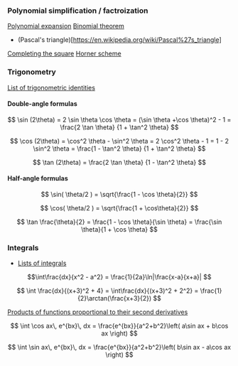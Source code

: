 

### Polynomial simplification / factroization

[Polynomial expansion](https://en.wikipedia.org/wiki/Polynomial_expansion)
[Binomial theorem](https://en.wikipedia.org/wiki/Binomial_theorem)
  * (Pascal's triangle)[https://en.wikipedia.org/wiki/Pascal%27s_triangle] 

[Completing the square](https://en.wikipedia.org/wiki/Completing_the_square)
[Horner scheme](https://en.wikipedia.org/wiki/Horner%27s_method)

### Trigonometry

[List of trigonometric identities](https://en.wikipedia.org/wiki/List_of_trigonometric_identities)

#### Double-angle formulas

$$ \sin (2\theta) = 2 \sin \theta \cos \theta = (\sin \theta +\cos \theta)^2 - 1 = \frac{2 \tan \theta} {1 + \tan^2 \theta} $$

$$ \cos (2\theta) = \cos^2 \theta - \sin^2 \theta = 2 \cos^2 \theta - 1 = 1 - 2 \sin^2 \theta = \frac{1 - \tan^2 \theta} {1 + \tan^2 \theta} $$

$$ \tan (2\theta) = \frac{2 \tan \theta} {1 - \tan^2 \theta} $$

#### Half-angle formulas

$$ \sin( \theta/2 ) = \sqrt{\frac{1 - \cos \theta}{2}} $$ 

$$ \cos( \theta/2 ) = \sqrt{\frac{1 + \cos\theta}{2}} $$

$$
\tan \frac{\theta}{2}
= \frac{1 - \cos \theta}{\sin \theta}
= \frac{\sin \theta}{1 + \cos \theta}
$$

### Integrals

* [Lists of integrals](https://en.wikipedia.org/wiki/Lists_of_integrals)


$$\int\frac{dx}{x^2 - a^2} = \frac{1}{2a}\ln|\frac{x-a}{x+a}| $$

$$ \int \frac{dx}{(x+3)^2 + 4} = \int\frac{dx}{(x+3)^2 + 2^2} = \frac{1}{2}\arctan(\frac{x+3}{2}) $$

[Products of functions proportional to their second derivatives](https://en.wikipedia.org/wiki/Lists_of_integrals#Products_of_functions_proportional_to_their_second_derivatives)

$$ \int \cos ax\, e^{bx}\, dx = \frac{e^{bx}}{a^2+b^2}\left( a\sin ax + b\cos ax \right) $$

$$ \int \sin ax\, e^{bx}\, dx = \frac{e^{bx}}{a^2+b^2}\left( b\sin ax - a\cos ax \right) $$